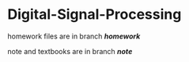 # Digital-Signal-Processing

homework files are in branch ***homework***

note and textbooks are in branch ***note***
